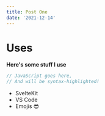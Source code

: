 ```yaml
---
title: Post One
date: '2021-12-14'
---
```


# Uses

**Here's some stuff I use**

```js
// JavaScript goes here,
// And will be syntax-highlighted!
```

- SvelteKit
- VS Code
- Emojis 😎
